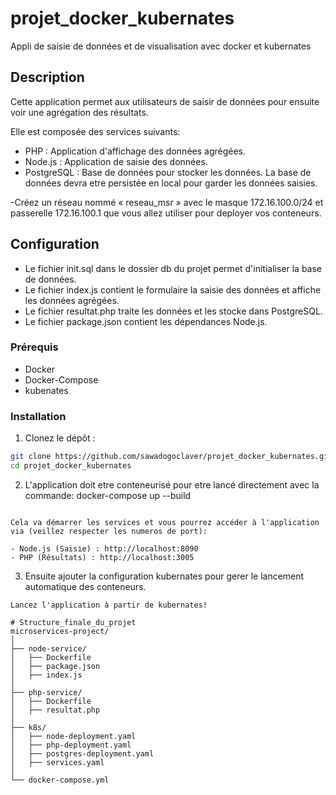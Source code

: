 # projet_docker_kubernates
Appli de saisie de données et de visualisation avec docker et kubernates

## Description

Cette application permet aux utilisateurs de saisir de données pour ensuite voir une agrégation des résultats.

Elle est composée des services suivants:
- PHP : Application d'affichage des données agrégées.
- Node.js : Application de saisie des données.
- PostgreSQL : Base de données pour stocker les données.
La base de données devra etre persistée en local pour garder les données saisies.

-Créez un réseau nommé « reseau_msr » avec le masque 172.16.100.0/24 et passerelle 172.16.100.1 que vous allez utiliser pour deployer vos conteneurs.

## Configuration
- Le fichier init.sql dans le dossier db du projet permet d'initialiser la base de données.
- Le fichier index.js contient le formulaire la saisie des données et affiche les données agrégées.
- Le fichier resultat.php traite les données et les stocke dans PostgreSQL.
- Le fichier package.json contient les dépendances Node.js.

### Prérequis

- Docker
- Docker-Compose
- kubenates

### Installation

1. Clonez le dépôt :

```sh
git clone https://github.com/sawadogoclaver/projet_docker_kubernates.git
cd projet_docker_kubernates
```
2. L'application doit etre conteneurisé pour etre lancé directement avec la commande: docker-compose up --build
```Le service node et php devront avoir un fichier dockerfile chacun pour compiler l'image du conteneur.

Cela va démarrer les services et vous pourrez accéder à l'application via (veillez respecter les numeros de port):

- Node.js (Saisie) : http://localhost:8090
- PHP (Résultats) : http://localhost:3005

```
3. Ensuite ajouter la configuration kubernates pour gerer le lancement automatique des conteneurs.
``` Utilisez minicube et kubectl pour faire le deploiment.
Lancez l'application à partir de kubernates!

# Structure_finale_du_projet
microservices-project/
│
├── node-service/
│   ├── Dockerfile
│   ├── package.json
│   ├── index.js
│
├── php-service/
│   ├── Dockerfile
│   ├── resultat.php
│
├── k8s/
│   ├── node-deployment.yaml
│   ├── php-deployment.yaml
│   ├── postgres-deployment.yaml
│   ├── services.yaml
│
└── docker-compose.yml
